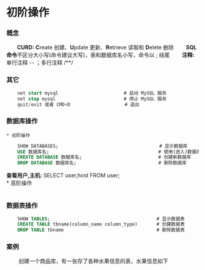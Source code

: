 # 初阶操作
### 概念
&emsp;&emsp;**CURD:** **C**reate 创建、**U**pdate 更新、**R**etrieve 读取和 **D**elete 删除
&emsp;&emsp;**SQL 命令**不区分大小写(命令建议大写)，表和数据库名小写，命令以 ; 结尾
&emsp;&emsp;**注释:** 单行注释 -- ；多行注释 /**/
### 其它
```sql
    net start mysql                        # 启动 MySQL 服务
    net stop mysql                         # 停止 MySQL 服务
    quit/exit 或者 CMD+D                    # 退出

```
### 数据库操作
    * 初阶操作
```sql
    SHOW DATABASES;                                     # 显示数据库
    USE 数据库名;                                        # 使用(进入)数据库
    CREATE DATABASE 数据库名;                            # 创建新数据库
    DROP DATABASE 数据库名;                              # 删除数据库
```
**查看用户,主机:** SELECT user,host FROM user;      
    * 高阶操作


```sql

```


### 数据表操作

```sql    
    SHOW TABLES;                                       # 显示数据表
    CREATE TABLE tbname(column_name column_type)       # 创建数据表
    DROP TABLE tbname                                  # 删除数据表
```
### 案例
&emsp;&emsp; 创建一个商品库，有一张存了各种水果信息的表，水果信息如下


```

```












